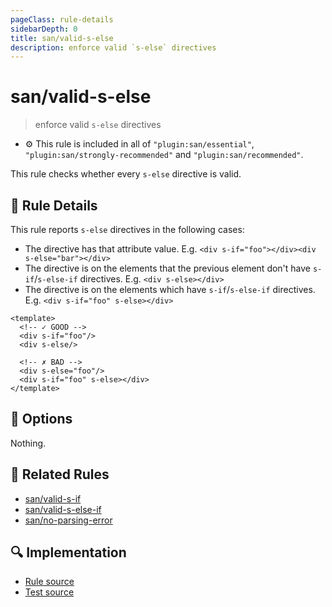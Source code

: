 ```yaml
---
pageClass: rule-details
sidebarDepth: 0
title: san/valid-s-else
description: enforce valid `s-else` directives
---
```

# san/valid-s-else
> enforce valid `s-else` directives

- :gear: This rule is included in all of `"plugin:san/essential"`, `"plugin:san/strongly-recommended"` and `"plugin:san/recommended"`.

This rule checks whether every `s-else` directive is valid.

## :book: Rule Details

This rule reports `s-else` directives in the following cases:

- The directive has that attribute value. E.g. `<div s-if="foo"></div><div s-else="bar"></div>`
- The directive is on the elements that the previous element don't have `s-if`/`s-else-if` directives. E.g. `<div s-else></div>`
- The directive is on the elements which have `s-if`/`s-else-if` directives. E.g. `<div s-if="foo" s-else></div>`

<eslint-code-block :rules="{'san/valid-s-else': ['error']}">

```vue
<template>
  <!-- ✓ GOOD -->
  <div s-if="foo"/>
  <div s-else/>

  <!-- ✗ BAD -->
  <div s-else="foo"/>
  <div s-if="foo" s-else></div>
</template>
```

</eslint-code-block>

## :wrench: Options

Nothing.

## :couple: Related Rules

- [san/valid-s-if]
- [san/valid-s-else-if]
- [san/no-parsing-error]

[san/valid-s-if]: ./valid-s-if.md
[san/valid-s-else-if]: ./valid-s-else-if.md
[san/no-parsing-error]: ./no-parsing-error.md

## :mag: Implementation

- [Rule source](https://github.com/ecomfe/eslint-plugin-san/blob/main/lib/rules/valid-s-else.js)
- [Test source](https://github.com/ecomfe/eslint-plugin-san/tree/main/__tests__/lib/rules/valid-s-else.test.js)
